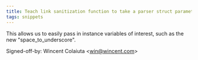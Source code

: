 ```yaml
---
title: Teach link sanitization function to take a parser struct parameter (wikitext, 4256e0a)
tags: snippets
---
```


This allows us to easily pass in instance variables of interest, such as the new "space\_to\_underscore".

Signed-off-by: Wincent Colaiuta &lt;win@wincent.com&gt;
